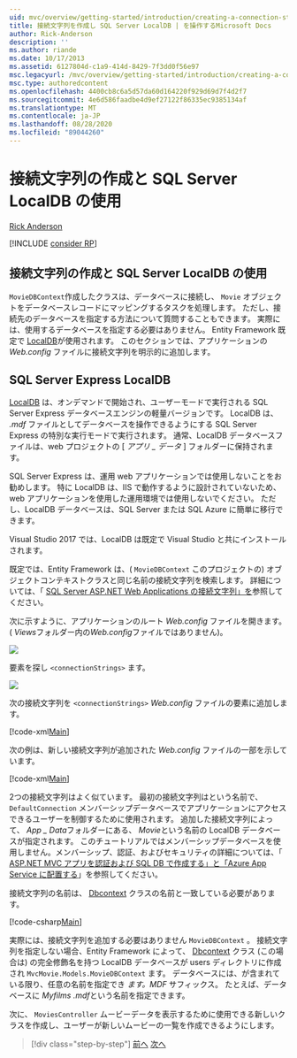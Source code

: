 ```yaml
---
uid: mvc/overview/getting-started/introduction/creating-a-connection-string
title: 接続文字列を作成し SQL Server LocalDB | を操作するMicrosoft Docs
author: Rick-Anderson
description: ''
ms.author: riande
ms.date: 10/17/2013
ms.assetid: 6127804d-c1a9-414d-8429-7f3dd0f56e97
msc.legacyurl: /mvc/overview/getting-started/introduction/creating-a-connection-string
msc.type: authoredcontent
ms.openlocfilehash: 4400cb8c6a5d57da60d164220f929d69d7f4d2f7
ms.sourcegitcommit: 4e6d586faadbe4d9ef27122f86335ec9385134af
ms.translationtype: MT
ms.contentlocale: ja-JP
ms.lasthandoff: 08/28/2020
ms.locfileid: "89044260"
---
```

# <a name="creating-a-connection-string-and-working-with-sql-server-localdb"></a>接続文字列の作成と SQL Server LocalDB の使用

[Rick Anderson](https://twitter.com/RickAndMSFT)

[!INCLUDE [consider RP](~/includes/razor.md)]

## <a name="creating-a-connection-string-and-working-with-sql-server-localdb"></a>接続文字列の作成と SQL Server LocalDB の使用

`MovieDBContext`作成したクラスは、データベースに接続し、 `Movie` オブジェクトをデータベースレコードにマッピングするタスクを処理します。 ただし、接続先のデータベースを指定する方法について質問することもできます。 実際には、使用するデータベースを指定する必要はありません。 Entity Framework 既定で [LocalDB](https://docs.microsoft.com/sql/database-engine/configure-windows/sql-server-2016-express-localdb)が使用されます。 このセクションでは、アプリケーションの *Web.config* ファイルに接続文字列を明示的に追加します。

## <a name="sql-server-express-localdb"></a>SQL Server Express LocalDB

[LocalDB](https://docs.microsoft.com/sql/database-engine/configure-windows/sql-server-2016-express-localdb) は、オンデマンドで開始され、ユーザーモードで実行される SQL Server Express データベースエンジンの軽量バージョンです。 LocalDB は、 *.mdf* ファイルとしてデータベースを操作できるようにする SQL Server Express の特別な実行モードで実行されます。 通常、LocalDB データベースファイルは、web プロジェクトの [ *アプリ \_ データ* ] フォルダーに保持されます。

SQL Server Express は、運用 web アプリケーションでは使用しないことをお勧めします。 特に LocalDB は、IIS で動作するように設計されていないため、web アプリケーションを使用した運用環境では使用しないでください。 ただし、LocalDB データベースは、SQL Server または SQL Azure に簡単に移行できます。

Visual Studio 2017 では、LocalDB は既定で Visual Studio と共にインストールされます。

既定では、Entity Framework は、( `MovieDBContext` このプロジェクトの) オブジェクトコンテキストクラスと同じ名前の接続文字列を検索します。 詳細については、「 [SQL Server ASP.NET Web Applications の接続文字列」を](https://msdn.microsoft.com/library/jj653752.aspx)参照してください。

次に示すように、アプリケーションのルート *Web.config* ファイルを開きます。 ( *Views*フォルダー内の*Web.config*ファイルではありません)。

![](creating-a-connection-string/_static/image1.png)

要素を探し `<connectionStrings>` ます。

![](creating-a-connection-string/_static/image2.png)

次の接続文字列を `<connectionStrings>` *Web.config* ファイルの要素に追加します。

[!code-xml[Main](creating-a-connection-string/samples/sample1.xml)]

次の例は、新しい接続文字列が追加された *Web.config* ファイルの一部を示しています。

[!code-xml[Main](creating-a-connection-string/samples/sample2.xml)]

2つの接続文字列はよく似ています。 最初の接続文字列はという名前で、 `DefaultConnection` メンバーシップデータベースでアプリケーションにアクセスできるユーザーを制御するために使用されます。 追加した接続文字列によって、 *App \_ Data*フォルダーにある、 *Movie*という名前の LocalDB データベースが指定されます。 このチュートリアルではメンバーシップデータベースを使用しません。メンバーシップ、認証、およびセキュリティの詳細については、「 [ASP.NET MVC アプリを認証および SQL DB で作成する」と「Azure App Service に配置する](https://docs.microsoft.com/aspnet/core/security/authorization/secure-data)」を参照してください。

接続文字列の名前は、 [Dbcontext](https://msdn.microsoft.com/library/system.data.entity.dbcontext(v=vs.103).aspx) クラスの名前と一致している必要があります。

[!code-csharp[Main](creating-a-connection-string/samples/sample3.cs?highlight=15)]

実際には、接続文字列を追加する必要はありません `MovieDBContext` 。 接続文字列を指定しない場合、Entity Framework によって、 [Dbcontext](https://msdn.microsoft.com/library/system.data.entity.dbcontext(v=vs.103).aspx) クラス (この場合は) の完全修飾名を持つ LocalDB データベースが users ディレクトリに作成され `MvcMovie.Models.MovieDBContext` ます。 データベースには、が含まれている限り、任意の名前を指定でき *ます。MDF* サフィックス。 たとえば、データベースに *Myfilms .mdf*という名前を指定できます。

次に、 `MoviesController` ムービーデータを表示するために使用できる新しいクラスを作成し、ユーザーが新しいムービーの一覧を作成できるようにします。

> [!div class="step-by-step"]
> [前へ](adding-a-model.md)
> [次へ](accessing-your-models-data-from-a-controller.md)

